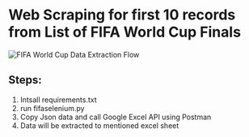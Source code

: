 # Web Scraping for first 10 records from List of FIFA World Cup Finals
![FIFA World Cup Data Extraction Flow](https://github.com/user-attachments/assets/df5e5eec-c4b2-44c1-831b-da5589e52d7b)

## Steps:
1) Intsall requirements.txt
2) run fifaselenium.py
3) Copy Json data and call Google Excel API using Postman
4) Data will be extracted to mentioned excel sheet
